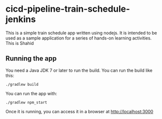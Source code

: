 # cicd-pipeline-train-schedule-jenkins

This is a simple train schedule app written using nodejs. It is intended to be used as a sample application for a series of hands-on learning activities.
This is Shahid

## Running the app

You need a Java JDK 7 or later to run the build. You can run the build like this:

    ./gradlew build

You can run the app with:

    ./gradlew npm_start

Once it is running, you can access it in a browser at [http://localhost:3000](http://localhost:3000)
